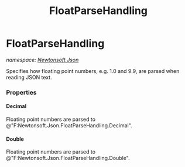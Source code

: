 ﻿---
title: FloatParseHandling
---

# FloatParseHandling
_namespace: [Newtonsoft.Json](N-Newtonsoft.Json.html)_

Specifies how floating point numbers, e.g. 1.0 and 9.9, are parsed when reading JSON text.




### Properties

#### Decimal
Floating point numbers are parsed to @"F:Newtonsoft.Json.FloatParseHandling.Decimal".
#### Double
Floating point numbers are parsed to @"F:Newtonsoft.Json.FloatParseHandling.Double".
